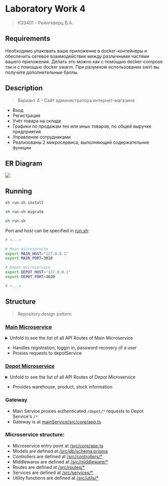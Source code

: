 # Laboratory Work 4
> K33401 - Рейнгеверц В.А.

## Requirements

Необходимо упаковать ваше приложение в docker-контейнеры и обеспечить сетевое взаимодействие между различными частями вашего приложения. Делать это можно как с помощью docker-compose так и с помощью docker swarm. При разумном использовании swirl вы получите дополнительные баллы.

## Description
> Вариант 4 - Сайт администратора интернет-магазина

- Вход
- Регистрация
- Учёт товара на складе
- Графики по продажам тех или иных товаров, по общей выручке предприятия
- Управление сотрудниками
- Реализованы 2 микросервиса, выполняющий содержательние функции


## ER Diagram

![](https://i.imgur.com/iFGWh4B.png)



## Running

```bash
sh run.sh install
```

```bash
sh run.sh migrate
```

```bash
sh run.sh
```

Port and host can be specified in [run.sh](run.sh):
```bash
# <...>

# Main microservice
export MAIN_HOST="127.0.0.1"
export MAIN_PORT=3010

# Depot microservice
export DEPOT_HOST="127.0.0.1"
export DEPOT_PORT=3020

# <...>
```



## Structure
> Repository design pattern


### [Main Microservice](./mainService)

<details>
    <summary>Unfold to see the list of all API Routes of Main Microservice</summary>

    GET /users
    POST /users

    GET /users/:id
    PATCH /users/:id
    DELETE /users/:id

    POST /users/register

    POST /users/login

    POST /users/refreshToken

    POST /users/me

    POST /users/resetPassword

    GET /users/resetPassword/:id
</details>

  
- Handles registration, loggin in, password recovery of a user
- Proxies requests to depotService

### [Depot Microservice](./depotService)

<details>
    <summary>Unfold to see the list of all API Routes of Depot Microservice</summary>

    GET /products
    POST /products

    GET /products/:id
    PATCH /products/:id
    DELETE /products/:id

    GET /stocks
    POST /stocks

    GET /stocks/:id
    PATCH /stocks/:id
    DELETE /stocks/:id

    GET /warehouses
    POST /warehouses

    GET /warehouses/:id
    PATCH /warehouses/:id
    DELETE /warehouses/:id

    GET /receipts
    POST /receipts

    GET /receipts/:id
    PATCH /receipts/:id
    DELETE /receipts/:id

    GET /receiptEntries
    POST /receiptEntries

    GET /receiptEntries/:id
    PATCH /receiptEntries/:id
    DELETE /receiptEntries/:id

    GET /sales

    GET /sales/category/

    GET /sales/category/:category

    GET /sales/products/:productId
</details>

- Provides warehouse, product, stock information


### Gateway
- Main Service proxies authenticated `/depot/*` requests to Depot Service's `/*`
- Gateway is at [mainService/src/core/app.ts](./mainService/src/core/app.ts#L37)


### Microservice structure:
- Microservice entry point at [<ServiceName>/src/core/app.ts](./mainService/src/core/app.ts)
- Models are defined at [<ServiceName>/src/db/schema.prisma](./mainService/src/db/schema.prisma)
- Controllers are defined at [<ServiceName>/src/controllers/*](./mainService/src/controllers/users/User.ts)
- Middlewares are defined at [<ServiceName>/src/middleware/*](./mainService/src/middleware/isAuthenticated.ts)
- Routes are defined at [<ServiceName>/src/routes/*](./mainService/src/routes/users/User.ts)
- Services are defined at [<ServiceName>/src/services/*](./mainService/src/services/users/User.ts)
- Utility functions are defined at [<ServiceName>/src/utils/*](./mainService/src/utils/jwt.ts)
